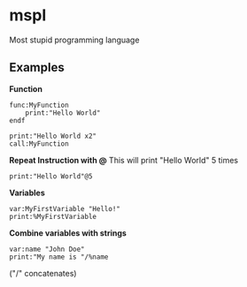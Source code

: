 # mspl

Most stupid programming language

## Examples
**Function**
```
func:MyFunction
	print:"Hello World" 
endf

print:"Hello World x2"
call:MyFunction
```
**Repeat Instruction with @**
This will print "Hello World" 5 times
```
print:"Hello World"@5
```
**Variables**
```
var:MyFirstVariable "Hello!"
print:%MyFirstVariable
```
**Combine variables with strings**
```
var:name "John Doe"
print:"My name is "/%name
```
("/" concatenates)